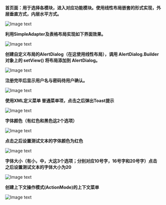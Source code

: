 **首页面：用于选择各模块，进入对应功能模块。使用线性布局嵌套的形式实现，外层垂直方式，内层水平方式。**

![Image text](https://raw.githubusercontent.com/guyifan1/PeacetimeTask/master/img-folder/3.1.png)

**利用SimpleAdapter及表格布局实现如下界面效果。**

![Image text](https://raw.githubusercontent.com/guyifan1/PeacetimeTask/master/img-folder/3.2.png)

**创建自定义布局的AlertDialog（在这使用线性布局），调用 AlertDialog.Builder 对象上的 setView() 将布局添加到 AlertDialog。**

![Image text](https://raw.githubusercontent.com/guyifan1/PeacetimeTask/master/img-folder/3.3.png)

**注册完毕后显示用户名与密码待用户确认。**

![Image text](https://raw.githubusercontent.com/guyifan1/PeacetimeTask/master/img-folder/3.4.png)

**使用XML定义菜单
普通菜单项，点击之后弹出Toast提示**

![Image text](https://raw.githubusercontent.com/guyifan1/PeacetimeTask/master/img-folder/3.5.png)

**字体颜色（有红色和黑色这2个选项）**

![Image text](https://raw.githubusercontent.com/guyifan1/PeacetimeTask/master/img-folder/3.6.png)

**点击之后设置测试文本的字体颜色为红色**

![Image text](https://raw.githubusercontent.com/guyifan1/PeacetimeTask/master/img-folder/3.7.png)

**字体大小（有小，中，大这3个选项；分别对应10号字，16号字和20号字）点击之后设置测试文本的字体大小为20**

![Image text](https://raw.githubusercontent.com/guyifan1/PeacetimeTask/master/img-folder/3.8.png)

**创建上下文操作模式(ActionMode)的上下文菜单**

![Image text](https://raw.githubusercontent.com/guyifan1/PeacetimeTask/master/img-folder/3.9.png)
